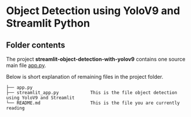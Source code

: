 # Object Detection using YoloV9 and Streamlit Python

## Folder contents

The project **streamlit-object-detection-with-yolov9** contains one source main file [app.py](app.py). 

Below is short explanation of remaining files in the project folder.

```
├── app.py
├── streamlit_app.py            This is the file object detection using YoloV9 and Streamlit
└── README.md                   This is the file you are currently reading
```